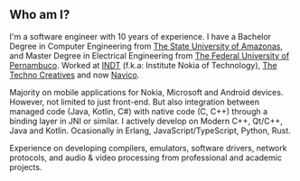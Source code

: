 ## Who am I?

I'm a software engineer with 10 years of experience. I have a Bachelor Degree in Computer Engineering from [The State University of Amazonas](https://www.uea.edu.br), and Master Degree in Electrical Engineering from [The Federal University of Pernambuco](https://www.ufpe.br/). Worked at [INDT](https://www.indt.org.br/) (f.k.a: Institute Nokia of Technology), [The Techno Creatives](https://www.technocreatives.com/) and now [Navico](https://navico.com/).

Majority on mobile applications for Nokia, Microsoft and Android devices. However, not limited to just front-end. But also integration between managed code (Java, Kotlin, C#) with native code (C, C++) through a binding layer in JNI or similar. I actively develop on Modern C++, Qt/C++, Java and Kotlin. Ocasionally in Erlang, JavaScript/TypeScript, Python, Rust.

Experience on developing compilers, emulators, software drivers, network protocols, and audio & video processing from professional and academic projects.
